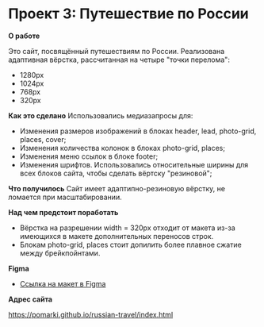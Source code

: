 # Проект 3: Путешествие по России

**О работе**

Это сайт, посвящённый путешествиям по России. Реализована адаптивная вёрстка, рассчитанная на четыре "точки перелома":
* 1280px
* 1024px
* 768px
* 320px

**Как это сделано**
Использовались медиазапросы для:
* Изменения размеров изображений в блоках header, lead, photo-grid, places, cover;
* Изменения количества колонок в блоках photo-grid, places;
* Изменения меню ссылок в блоке footer;
* Изменения шрифтов.
Использовались относительные ширины для всех блоков сайта, чтобы сделать вёртску "резиновой";

**Что получилось**
Сайт имеет адаптипно-резиновую вёрстку, не ломается при масштабировании.

**Над чем предстоит поработать**
* Вёрстка на разрешении width = 320px отходит от макета из-за имеющихся в макете дополнительных переносов строк.
* Блокам photo-grid, places стоит допилить более плавное сжатие между брейкпойнтами.

**Figma**

* [Ссылка на макет в Figma](https://www.figma.com/file/OyRWEjU6wBwRe1hapzQoLx/Sprint-3%3A-Russia-%2F-desktop-%2B-mobile?node-id=28503%3A0)

**Адрес сайта**

https://pomarki.github.io/russian-travel/index.html


